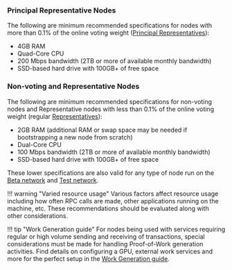 ### Principal Representative Nodes
The following are minimum recommended specifications for nodes with more than 0.1% of the online voting weight ([Principal Representatives](../glossary.md#principal-representative)):

* 4GB RAM
* Quad-Core CPU
* 200 Mbps bandwidth (2TB or more of available monthly bandwidth)
* SSD-based hard drive with 100GB+ of free space

### Non-voting and Representative Nodes
The following are minimum recommended specifications for non-voting nodes and Representative nodes with less than 0.1% of the online voting weight (regular [Representatives](../glossary.md#representative)):

* 2GB RAM (additional RAM or swap space may be needed if bootstrapping a new node from scratch)
* Dual-Core CPU
* 100 Mbps bandwidth (2TB or more of available monthly bandwidth)
* SSD-based hard drive with 100GB+ of free space

These lower specifications are also valid for any type of node run on the [Beta network](../running-a-node/beta-network.md) and [Test network](../running-a-node/test-network.md).

!!! warning "Varied resource usage"
	Various factors affect resource usage including how often RPC calls are made, other applications running on the machine, etc. These recommendations should be evaluated along with other considerations.

!!! tip "Work Generation guide"
	For nodes being used with services requiring regular or high volume sending and receiving of transactions, special considerations must be made for handling Proof-of-Work generation activities. Find details on configuring a GPU, external work services and more for the perfect setup in the [Work Generation guide](../integration-guides/work-generation.md).
